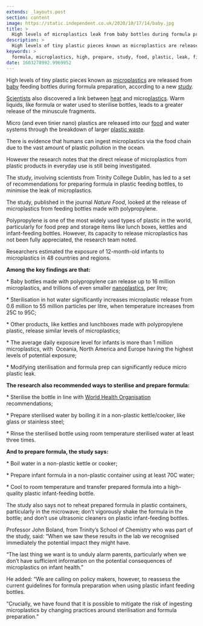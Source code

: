 ```yaml
--- 
extends: _layouts.post 
section: content 
image: https://static.independent.co.uk/2020/10/17/14/baby.jpg 
title: > 
  High levels of microplastics leak from baby bottles during formula prep, study finds 
description: > 
  High levels of tiny plastic pieces known as microplastics are released from baby feeding bottles during formula preparation, according to a new study.Warm liquids, like formula or water used to sterilise bottles, leads to a greater release of the minuscule fragments.The study, involving scientists from Trinity College Dublin, has led to a set of recommendations for preparing formula in plastic feeding bottles, to minimise the leak of microplastics.The study, published in the journal Nature Food, looked at the release of microplastics from feeding bottles made with polypropylene.However, its capacity to release microplastics has not been fully appreciated, the research team noted. 
keywords: > 
  formula, microplastics, high, prepare, study, food, plastic, leak, finds, bottles, baby, water, release, prep, levels, million 
date: 1603278992.9969952 
--- 
```

<div><p class="sc-pHJJA iocNwz above-article-prompt-donations"></p><p>High levels of tiny plastic pieces known as <a href="/topic/microplastics">microplastics</a> are released from <a href="/topic/baby">baby</a> feeding bottles during formula preparation, according to a new <a href="/topic/study">study</a>. </p><p><a href="/topic/scientists">Scientists</a> also discovered a link between <a href="/topic/heat">heat</a> and micro<a href="/topic/plastics">plastics</a>. Warm liquids, like formula or water used to sterilise bottles, leads to a greater release of the minuscule fragments.</p><p></p><p>Micro (and even tinier nano) plastics are released into our <a href="/topic/food">food</a> and water systems through the breakdown of larger <a href="/topic/plastic-waste">plastic waste</a>.&#160;</p><p>There is evidence that humans can ingest microplastics via the food chain due to the vast amount of plastic pollution in the ocean. </p><p></p><p>However the research notes that the direct release of microplastics from plastic products in everyday use is still being investigated.</p><p></p><p>The study, involving scientists from Trinity College Dublin, has led to a set of recommendations for preparing formula in plastic feeding bottles, to minimise the leak of microplastics.</p><p>The study, published in the journal <i>Nature Food</i>, looked at the release of microplastics from feeding bottles made with polypropylene.</p><p id="taboola-carousel-thumbnails"></p><p>Polypropylene is one of the most widely used types of plastic in the world, particularly for food prep and storage items like lunch boxes, kettles and infant-feeding bottles. However, its capacity to release microplastics has not been fully appreciated, the research team noted.</p><p>Researchers estimated the exposure of 12-month-old infants to microplastics in 48 countries and regions.</p><p><strong>Among the key findings are that:</strong></p><p>* Baby bottles made with polypropylene can release up to 16 million microplastics, and trillions of even smaller <a href="/topic/nanoplastics">nanoplastics</a>, per litre;</p><p>* Sterilisation in hot water significantly increases microplastic release from 0.6 million to 55 million particles per litre, when temperature increases from 25C to 95C;</p><p></p><p>* Other products, like kettles and lunchboxes made with polypropylene plastic, release similar levels of microplastics;</p><p>* The average daily exposure level for infants is more than 1 million microplastics, with &#160;Oceania, North America and Europe having the highest levels of potential exposure;</p><p></p><p>* Modifying sterilisation and formula prep can significantly reduce micro plastic leak.</p><p><strong>The research also recommended ways to sterilise and prepare formula:</strong></p><p>* Sterilise the bottle in line with <a rel="nofollow" href="https://www.who.int/foodsafety/publications/micro/PIF_Bottle_en.pdf">World Health Organisation</a> recommendations;</p><p>* Prepare sterilised water by boiling it in a non-plastic kettle/cooker, like glass or stainless steel;</p><p>* Rinse the sterilised bottle using room temperature sterilised water at least three times.</p><p><strong>And to prepare formula, the study says:</strong></p><p>* Boil water in a non-plastic kettle or cooker;</p><p>* Prepare infant formula in a non-plastic container using at least 70C water;</p><p>* Cool to room temperature and transfer prepared formula into a high-quality plastic infant-feeding bottle.</p><p>The study also says not to reheat prepared formula in plastic containers, particularly in the microwave; don&#8217;t vigorously shake the formula in the bottle; and don&#8217;t use ultrasonic cleaners on plastic infant-feeding bottles.</p><p>Professor John Boland, from Trinity&#8217;s School of Chemistry who was part of the study, said: &#8220;When we saw these results in the lab we recognised immediately the potential impact they might have.</p><p></p><p>&#8220;The last thing we want is to unduly alarm parents, particularly when we don&#8217;t have sufficient information on the potential consequences of microplastics on infant health.&#8221;</p><p>He added: &#8220;We are calling on policy makers, however, to reassess the current guidelines for formula preparation when using plastic infant feeding bottles.</p><p>&#8220;Crucially, we have found that it is possible to mitigate the risk of ingesting microplastics by changing practices around sterilisation and formula preparation.&#8221;</p><p class="sc-ptCms fzKffT"></p></div>